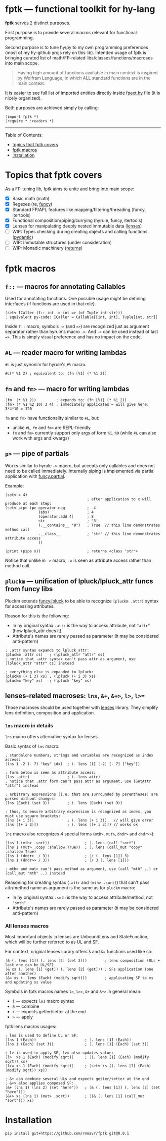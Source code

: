 
# **fptk** — functional toolkit for hy-lang

<!-- Intro ‾‾‾‾‾‾‾‾‾‾‾‾‾‾‾‾‾‾‾‾‾‾‾‾‾‾‾‾‾‾‾‾‾‾‾‾‾‾‾‾‾‾‾‾‾‾‾‾‾‾‾‾‾‾‾‾‾‾‾‾‾‾‾‾‾‾‾‾\ {{{1 -->

**fptk** serves 2 distinct purposes.

First purpose is to provide several macros relevant for functional programming.

Second purpose is to tune hy/py to my own programming preferences (most of my hy-github projs rely on this lib).
Intended usage of fptk is bringing curated list of math/FP-related libs/classes/functions/macroses into main scope.

> Having high amount of functions available in main context is inspired by Wolfram Language, in which ALL standard functions are in the main context.

It is easier to see full list of imported entities directly inside
[fpext.hy](https://github.com/rmnavr/fptk/blob/main/fptk/fpext.hy) file (it is nicely organized).

Both purposes are achieved simply by calling:
```hy
(import fptk *)
(require * :readers *)
```

---

Table of Contents:
- [topics that fptk covers](#Topics-that-fptk-covers)
- [fptk macros](#fptk-macros)
- [Installation](#Installation)

<!-- __________________________________________________________________________/ }}}1 -->

# Topics that fptk covers

<!-- topics ‾‾‾‾‾‾‾‾‾‾‾‾‾‾‾‾‾‾‾‾‾‾‾‾‾‾‾‾‾‾‾‾‾‾‾‾‾‾‾‾‾‾‾‾‾‾‾‾‾‾‾‾‾‾‾‾‾‾‾‾‾‾\ {{{1 -->

As a FP-tuning lib, fptk aims to unite and bring into main scope:
- [x] Basic math (math)
- [x] Regexes (re, [funcy](https://github.com/Suor/funcy))
- [x] Standard FP/APL features like mapping/filtering/threading (funcy, itertools)
- [x] Functional composition/piping/currying (hyrule, funcy, itertools)
- [x] Lenses for manipulating deeply nested immutable data ([lenses](https://github.com/ingolemo/python-lenses))
- [ ] WIP: Types checking during creating objects and calling functions ([pydantic](https://github.com/pydantic/pydantic))
- [ ] WIP: Immutable structures (under consideration)
- [ ] WIP: Monadic machinery ([returns](https://github.com/dry-python/returns))

<!-- __________________________________________________________________________/ }}}1 -->

# fptk macros

<!-- f:: ‾‾‾‾‾‾‾‾‾‾‾‾‾‾‾‾‾‾‾‾‾‾‾‾‾‾‾‾‾‾‾‾‾‾‾‾‾‾‾‾‾‾‾‾‾‾‾‾‾‾‾‾‾‾‾‾‾‾‾‾‾‾‾‾‾‾‾‾‾‾\ {{{1 -->

## `f::` — macros for annotating Callables
Used for annotating functions.
One possible usage might be defining interfaces (if functions are used in that role).

```hy
(setv ICaller (f:: int -> int => (of Tuple int str)))
; equivalent py-code: ICaller = Callable[[int, int], Tuple[int, str]]
```

Inside `f::` macro, symbols `->` (and `=>`) are recognized just as argument separator rather than hyrule's macro `->`.
And `->` can be used instead of last `=>`. This is simply visual preference and has no impact on the code.

<!-- __________________________________________________________________________/ }}}1 -->
<!-- #L, fm, fm> ‾‾‾‾‾‾‾‾‾‾‾‾‾‾‾‾‾‾‾‾‾‾‾‾‾‾‾‾‾‾‾‾‾‾‾‾‾‾‾‾‾‾‾‾‾‾‾‾‾‾‾‾‾‾‾‾‾‾‾‾‾‾\ {{{1 -->

## `#L` — reader macro for writing lambdas

`#L` is just synonim for hyrule's `#%` macro.
```hy
#L(* %1 2) ; equivalent to: (fn [%1] (* %1 2))
```

## `fm` and `fm>` — macro for writing lambdas

```hy
(fm  (* %1 2))         ; expands to: (fn [%1] (* %1 2))
(fm> (* %1 %2 10) 3 4) ; immediately applicates — will give here: 3*4*10 = 120
```

`fm` and `fm>` have functionality similar to `#L`, but:
- unlike `#L`, `fm` and `fm>` are REPL-friendly
- `fm` and `fm>` currently support only args of form `%1`..`%9` (while `#L` can also work with args and kwargs)

<!-- __________________________________________________________________________/ }}}1 -->
<!-- p> ‾‾‾‾‾‾‾‾‾‾‾‾‾‾‾‾‾‾‾‾‾‾‾‾‾‾‾‾‾‾‾‾‾‾‾‾‾‾‾‾‾‾‾‾‾‾‾‾‾‾‾‾‾‾‾‾‾‾‾‾‾‾‾‾‾‾‾‾‾‾‾\ {{{1 -->

## `p>` — pipe of partials

Works similar to hyrule `->` macro, but accepts only callables and does not need to be called immediately.
Internally piping is implemented via partial application with [funcy.partial](https://funcy.readthedocs.io/en/stable/funcs.html#partial).

Example:
```hy
(setv x 4)
                                     ; after application to x will produce at each step:
(setv pipe (p> operator.neg          ; -4
               (abs)                 ; 4
               (operator.add 4)      ; 8
               str                   ; '8'
               (.__contains__ "8")   ; True  // this line demonstrates method call
               .__class__            ; 'str' // this line demonstrates attribute access
               ))

(print (pipe x))                     ; returns <class 'str'>
```

Notice that unlike in `->` macro, `.x` is seen as attribute access rather than method call.

<!-- __________________________________________________________________________/ }}}1 -->
<!-- pluckm ‾‾‾‾‾‾‾‾‾‾‾‾‾‾‾‾‾‾‾‾‾‾‾‾‾‾‾‾‾‾‾‾‾‾‾‾‾‾‾‾‾‾‾‾‾‾‾‾‾‾‾‾‾‾‾‾‾‾‾‾‾‾‾‾‾‾‾\ {{{1 -->

## `pluckm` — unification of lpluck/lpluck_attr funcs from funcy libs

Pluckm extends [funcy.lpluck](https://funcy.readthedocs.io/en/stable/colls.html#pluck)
to be able to recognize `(pluckm .attr)` syntax for accessing attributes.

Reason for this is the following:
* In hy original syntax `.attr` is the way to access attribute, not `"attr"` (how lpluck_attr does it)
* Attribute's names are rarely passed as parameter (it may be considered anti-pattern)

```hy
; .attr syntax expands to lpluck_attr:
(pluckm .attr cs)   ; (lpluck_attr "attr" cs)
; notice that .attr syntax can't pass attr as argument, use (lpluck_attr "attr" cs) instead

; everything else is expanded to lpluck:
(pluckm (+ i 3) xs) ; (lpluck (+ i 3) xs)
(pluckm "key" xs)   ; (lpluck "key" xs)
```

<!-- __________________________________________________________________________/ }}}1 -->
<!-- Lenses ‾‾‾‾‾‾‾‾‾‾‾‾‾‾‾‾‾‾‾‾‾‾‾‾‾‾‾‾‾‾‾‾‾‾‾‾‾‾‾‾‾‾‾‾‾‾‾‾‾‾‾‾‾‾‾‾‾‾‾‾‾‾‾‾‾‾‾\ {{{1 -->

## lenses-related macroses: `lns`, `&+`, `&+>`, `l>`, `l>=`

Those macroses should be used together with [lenses](https://github.com/ingolemo/python-lenses) library.
They simplify lens definition, composition and application.

### `lns` macro in details

`lns` macro offers alternative syntax for lenses.

Basic syntax of `lns` macro:
```hy
; standalone numbers, strings and variables are recognized as index access:
(lns 1 -2 (- 7) "key" idx)  ; (. lens [1] [-2] [- 7] ["key"])

; form below is seen as attribute access:
(lns .attr)                 ; (. lens attr)
; notice that .attr form can't pass attr as argument, use (GetAttr "attr") instead

; arbitrary expressions (i.e. that are surrounded by parentheses) are parsed without changes:
(lns (Each) (set 3))        ; (. lens (Each) (set 3))

; thus, to ensure arbitrary expression is recognized as index, you must use square brackets:
(lns (+ i 3))               ; (. lens (+ i 3))   // will give error
(lns [(+ i 3)])             ; (. lens [(+ i 3)]) // works ok
```

`lns` macro also recognizes 4 special forms (`mth>`, `mut>`, `dndr>` and `dndr>>`):
```hy
(lns 1 (mth> .sort))                ; (. lens (call "sort")
(lns 1 (mut> .copy :shallow True))  ; (. lens (call_mut "copy" :shallow True)
(lns 1 (dndr>  / 3))                ; (/ (. lens [1]) 3)
(lns 1 (dndr>> / 3))                ; (/ 3 (. lens [1]))

; mth> and mut> can't pass method as argument, use (call "mth" ..) or (call_mut "mth" ..) instead
```

Reasoning for creating syntax (```.attr``` and ```(mth> .sort)```) that can't pass attr/method name as argument is the same as for `pluckm` macro:
* In hy original syntax `.smth` is the way to access attribute/method, not `"smth"`
* Attribute's names are rarely passed as parameter (it may be considered anti-pattern)

### All lenses macros

Most important objects in lenses are UnboundLens and StateFunction, which will be further referred to as UL and SF.

For context, original lenses library offers `&` and `&=` functions used like so:
```hy
(& (. lens [1]) (. lens [2] (set 3)))        ; lens composition (ULs + last one can be UL/SF)
(& xs (. lens [1] (get)) (. lens [2] (get))) ; SFs application (one after another)
(&= xs (. lens (Each) (modify sqrt)))        ; applicating SF to xs and updating xs value
```

Symbols in fptk macros names `l>`, `l>=`, `&+` and `&+>` in general mean:
- `l` — expects `lns` macro syntax
- `&` — combine
- `+` — expects getter/setter at the end
- `>` — apply

fptk lens macros usages:
```hy
; lns is used to define UL or SF:
(lns 1 (Each))                      ; (. lens [1] (Each))
(lns 1 (Each) (set 3))              ; (. lens [1] (Each) (set 3))

; l> is used to apply SF, l>= also updates value:
(l>  xs 1 (Each) (modify sqrt))     ; ((. lens [1] (Each) (modify sqrt)) xs)
(l>= xs 1 (Each) (modify sqrt))     ; (setv xs ((. lens [1] (Each) (modify sqrt)) xs))

; &+ can combine several ULs and expects getter/setter at the end
; &+> also applies composed SF:
(&+ (lns 1) (lns 2) (set "here"))   ; (& (. lens [1]) (. lens [2] (set "here")))
(&+> xs (lns 1) (mut> .sort))       ; ((& (. lens [1] (call_mut "sort"))) xs)
```

<!-- __________________________________________________________________________/ }}}1 -->

# Installation

```
pip install git+https://github.com/rmnavr/fptk.git@0.0.1
```

